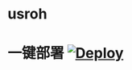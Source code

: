 # usroh
# 一键部署  [![Deploy](https://www.herokucdn.com/deploy/button.png)](https://heroku.com/deploy?template=https://github.com/ethanHawke/usroh)
